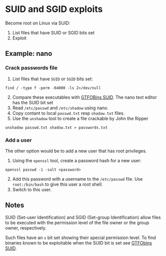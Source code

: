 # SUID and SGID exploits

Become root on Linux via SUID:

1. List files that have SUID or SGID bits set
2. Exploit

## Example: nano

### Crack passwords file

1. List files that have `SUID` or `SGID` bits set:

```text
find / -type f -perm -04000 -ls 2>/dev/null
```

2. Compare these executables with [GTFOBins SUID](https://gtfobins.github.io/#+suid). The nano text editor has the SUID bit set
3. Read `/etc/passwd` and `/etc/shadow` using nano.
4. Copy contant to local `passwd.txt` resp `shadow.txt` files.
5. Use the `unshadow` tool to create a file crackable by John the Ripper

```text
unshadow passwd.txt shadow.txt > passwords.txt
```

### Add a user

The other option would be to add a new user that has root privileges.

1. Using the `openssl` tool, create a password hash for a new user:

```text
openssl passwd -1 -salt <password>
```

2. Add this password with a username to the `/etc/passwd` file. Use `root:/bin/bash` to give this user a root shell.
3. Switch to this user.

## Notes

SUID (Set-user Identification) and SGID (Set-group Identification) allow files to be executed with the permission level of the file owner or the group owner, respectively.

Such files have an `s` bit set showing their special permission level. To find binaries known to be exploitable when the SUID bit is set see [GTFObins SUID](https://gtfobins.github.io/#+suid).

